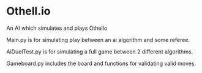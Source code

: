 # Othell.io
An AI which simulates and plays Othello 

Main.py is for simulating play between an ai algorithm and some referee.

AiDuelTest.py is for simulating a full game between 2 different algorithms.

Gameboard.py includes the board and functions for validating valid moves.
